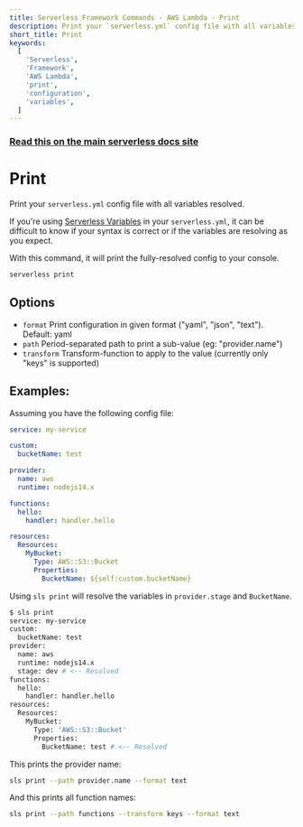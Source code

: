 ```yaml
---
title: Serverless Framework Commands - AWS Lambda - Print
description: Print your `serverless.yml` config file with all variables resolved for debugging.
short_title: Print
keywords:
  [
    'Serverless',
    'Framework',
    'AWS Lambda',
    'print',
    'configuration',
    'variables',
  ]
---
```


<!-- DOCS-SITE-LINK:START automatically generated  -->

### [Read this on the main serverless docs site](https://www.serverless.com/framework/docs/providers/aws/cli-reference/print)

<!-- DOCS-SITE-LINK:END -->

# Print

Print your `serverless.yml` config file with all variables resolved.

If you're using [Serverless Variables](https://serverless.com/framework/docs/guides/variables/) in your `serverless.yml`, it can be difficult to know if your syntax is correct or if the variables are resolving as you expect.

With this command, it will print the fully-resolved config to your console.

```bash
serverless print
```

## Options

- `format` Print configuration in given format ("yaml", "json", "text"). Default: yaml
- `path` Period-separated path to print a sub-value (eg: "provider.name")
- `transform` Transform-function to apply to the value (currently only "keys" is supported)

## Examples:

Assuming you have the following config file:

```yml
service: my-service

custom:
  bucketName: test

provider:
  name: aws
  runtime: nodejs14.x

functions:
  hello:
    handler: handler.hello

resources:
  Resources:
    MyBucket:
      Type: AWS::S3::Bucket
      Properties:
        BucketName: ${self:custom.bucketName}
```

Using `sls print` will resolve the variables in `provider.stage` and `BucketName`.

```bash
$ sls print
service: my-service
custom:
  bucketName: test
provider:
  name: aws
  runtime: nodejs14.x
  stage: dev # <-- Resolved
functions:
  hello:
    handler: handler.hello
resources:
  Resources:
    MyBucket:
      Type: 'AWS::S3::Bucket'
      Properties:
        BucketName: test # <-- Resolved
```

This prints the provider name:

```bash
sls print --path provider.name --format text
```

And this prints all function names:

```bash
sls print --path functions --transform keys --format text
```
